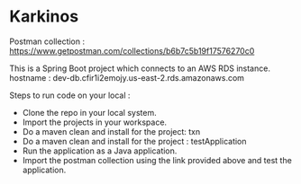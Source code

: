# Karkinos

Postman collection : https://www.getpostman.com/collections/b6b7c5b19f17576270c0

This is a Spring Boot project which connects to an AWS RDS instance. 
hostname : dev-db.cfir1i2emojy.us-east-2.rds.amazonaws.com

Steps to run code on your local : 
- Clone the repo in your local system.
- Import the projects in your workspace. 
- Do a maven clean and install for the project: txn 
- Do a maven clean and install for the project : testApplication 
- Run the application as a Java application. 
- Import the postman collection using the link provided above and test the application. 
